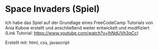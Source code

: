 # Space Invaders (Spiel)

Ich habe das Spiel auf der Grundlage eines FreeCodeCamp Tutorials von Ania Kubow erstellt und anschließend weiter entwickelt und modifiziert (Link Tutorial: https://www.youtube.com/watch?v=lhNdUVh3qCc)

Erstellt mit: html, css, javascript
